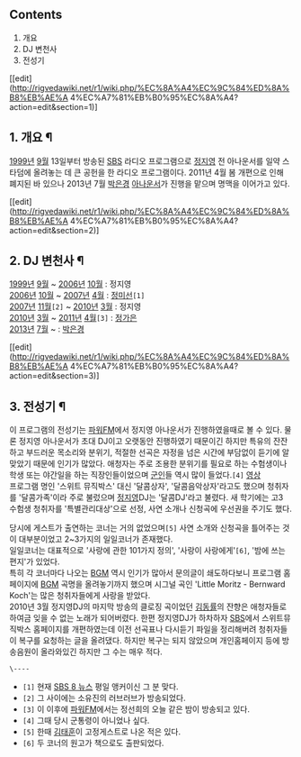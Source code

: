 ## Contents

    

1. 개요 
2. DJ 변천사 
3. 전성기 

[[edit](http://rigvedawiki.net/r1/wiki.php/%EC%8A%A4%EC%9C%84%ED%8A%B8%EB%AE%A
4%EC%A7%81%EB%B0%95%EC%8A%A4?action=edit&section=1)]

## 1. 개요 ¶

[1999년](1999%EB%85%84.md) [9월](9%EC%9B%94.md) 13일부터 방송된 [SBS](SBS.md)
라디오 프로그램으로 [정지영](%EC%A0%95%EC%A7%80%EC%98%81.md) 전 아나운서를 일약 스타덤에 올려놓는 데 큰
공헌을 한 라디오 프로그램이다. 2011년 4월 봄 개편으로 인해 폐지된 바 있으나 2013년 7월
[박은경](%EB%B0%95%EC%9D%80%EA%B2%BD.md)
[아나운서](%EC%95%84%EB%82%98%EC%9A%B4%EC%84%9C.md)가 진행을 맡으며 명맥을 이어가고 있다.

  

[[edit](http://rigvedawiki.net/r1/wiki.php/%EC%8A%A4%EC%9C%84%ED%8A%B8%EB%AE%A
4%EC%A7%81%EB%B0%95%EC%8A%A4?action=edit&section=2)]

## 2. DJ 변천사 ¶

[1999년](1999%EB%85%84.md) [9월](9%EC%9B%94.md) ~
[2006년](2006%EB%85%84.md) [10월](10%EC%9B%94.md) : 정지영  
[2006년](2006%EB%85%84.md) [10월](10%EC%9B%94.md) ~
[2007년](2007%EB%85%84.md) [4월](4%EC%9B%94.md) :
[정미선](%EC%A0%95%EB%AF%B8%EC%84%A0.md)`[1]`  
[2007년](2007%EB%85%84.md) [11월](11%EC%9B%94.md)`[2]` ~
[2010년](2010%EB%85%84.md) [3월](3%EC%9B%94.md) : 정지영  
[2010년](2010%EB%85%84.md) [3월](3%EC%9B%94.md) ~
[2011년](2011%EB%85%84.md) [4월](4%EC%9B%94.md)`[3]` :
[정가은](%EC%A0%95%EA%B0%80%EC%9D%80.md)  
[2013년](2013%EB%85%84.md) [7월](7%EC%9B%94.md) ~ :
[박은경](%EB%B0%95%EC%9D%80%EA%B2%BD.md)

  

[[edit](http://rigvedawiki.net/r1/wiki.php/%EC%8A%A4%EC%9C%84%ED%8A%B8%EB%AE%A
4%EC%A7%81%EB%B0%95%EC%8A%A4?action=edit&section=3)]

## 3. 전성기 ¶

이 프로그램의 전성기는 [파워FM](%ED%8C%8C%EC%9B%8CFM.md)에서 정지영 아나운서가 진행하였을때로 볼 수 있다. 물론
정지영 아나운서가 초대 DJ이고 오랫동안 진행하였기 때문이긴 하지만 특유의 잔잔하고 부드러운 목소리와 분위기, 적절한 선곡은 자정을 넘은
시간에 부담없이 듣기에 알맞았기 때문에 인기가 많았다. 애청자는 주로 조용한 분위기를 필요로 하는 수험생이나 학생 또는 야간일을 하는
직장인들이었으며 [군인](%EA%B5%B0%EC%9D%B8.md)들 역시 많이 들었다.`[4]`
[영상](http://www.youtube.com/watch?v=QqhBPN-N458)  
프로그램 명인 '스위트 뮤직박스' 대신 '달콤상자', '달콤음악상자'라고도 했으며 청취자를 '달콤가족'이라 주로 불렀으며
[정지영](%EC%A0%95%EC%A7%80%EC%98%81.md)DJ는 '달콤DJ'라고 불렸다. 새 학기에는 고3 수험생 청취자를
'특별관리대상'으로 선정, 사연 소개나 신청곡에 우선권을 주기도 했다.

  

당시에 게스트가 출연하는 코너는 거의 없었으며`[5]` 사연 소개와 신청곡을 틀어주는 것이 대부분이었고 2~3가지의 일일코너가 존재했다.  
일일코너는 대표적으로 '사랑에 관한 101가지 정의', '사랑이 사랑에게'`[6]`, '밤에 쓰는 편지'가 있었다.  
특히 각 코너마다 나오는 [BGM](BGM.md) 역시 인기가 많아서 문의글이 쇄도하다보니 프로그램 홈페이지에
[BGM](BGM.md) 곡명을 올려놓기까지 했으며 시그널 곡인 'Little Moritz - Bernward Koch'는 많은
청취자들에게 사랑을 받았다.  
2010년 3월 정지영DJ의 마지막 방송의 클로징 곡이었던 [김동률](%EA%B9%80%EB%8F%99%EB%A5%A0.md)의 잔향은
애청자들로 하여금 잊을 수 없는 노래가 되어버렸다. 한편 정지영DJ가 하차하자 [SBS](SBS.md)에서 스위트뮤직박스 홈페이지를
개편하였는데 이전 선곡표나 다시듣기 파일을 정리해버려 청취자들이 복구를 요청하는 글을 올려댔다. 하지만 복구는 되지 않았으며 개인홈페이지
등에 방송음원이 올라와있긴 하지만 그 수는 매우 적다.

`\----`

  * `[1]` 현재 [SBS 8 뉴스](SBS%208%20%EB%89%B4%EC%8A%A4.md) 평일 앵커이신 그 분 맞다.
  * `[2]` 그 사이에는 소유진의 러브러브가 방송되었다.
  * `[3]` 이 이후에 [파워FM](%ED%8C%8C%EC%9B%8CFM.md)에서는 정선희의 오늘 같은 밤이 방송되고 있다.
  * `[4]` 그때 당시 군통령이 아니었나 싶다.
  * `[5]` 한때 [김태훈](%EA%B9%80%ED%83%9C%ED%9B%88.md)이 고정게스트로 나온 적은 있다.
  * `[6]` 두 코너의 원고가 책으로도 출판되었다.

